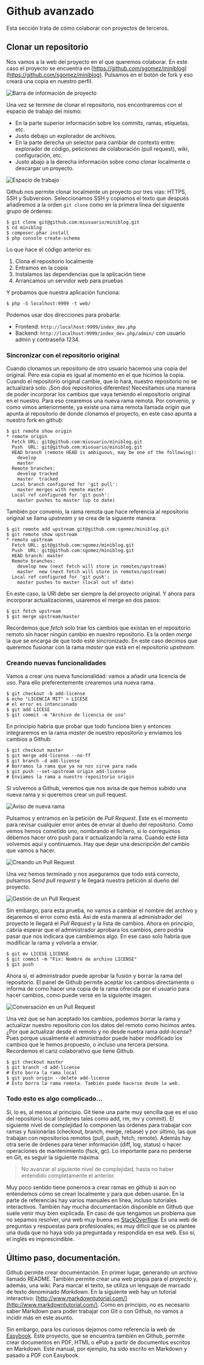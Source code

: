 # Github avanzado

Esta sección trata de cómo colaborar con proyectos de terceros.

## Clonar un repositorio

Nos vamos a la web del proyecto en el que queremos colaborar. En este caso el proyecto se encuentra en [https://github.com/sgomez/miniblog](https://github.com/sgomez/miniblog). Pulsamos en el botón de fork y eso creará una copia en nuestro perfil.

![Barra de información de proyecto](images/github-proyect.png)

Una vez se termine de clonar el repositorio, nos encontraremos con el espacio de trabajo del mismo:

* En la parte superior información sobre los commits, ramas, etiquetas, etc.
* Justo debajo un explorador de archivos.
* En la parte derecha un selector para cambiar de contexto entre: explorador de código, peticiones de colaboración (pull request), wiki, configuración, etc.
* Justo abajo a la derecha información sobre como clonar localmente o descargar un proyecto.

![Espacio de trabajo](images/github-main.png)

Github nos permite clonar localmente un proyecto por tres vías: HTTPS, SSH y Subversion. Seleccionamos SSH y copiamos el texto que después añadiremos a la orden ```git clone``` como en la primera línea del siguiente grupo de órdenes:

    $ git clone git@github.com:miusuario/miniblog.git
    $ cd miniblog
    $ composer.phar install
    $ php console create-schema

Lo que hace el código anterior es:

1. Clona el repositorio localmente
2. Entramos en la copia
3. Instalamos las dependencias que la aplicación tiene
4. Arrancamos un servidor web para pruebas

Y probamos que nuestra aplicación funciona:

    $ php -S localhost:9999 -t web/

Podemos usar dos direcciones para probarla:

* Frontend: `http://localhost:9999/index_dev.php`
* Backend: `http://localhost:9999/index_dev.php/admin/` con usuario admin y contraseña 1234.

### Sincronizar con el repositorio original

Cuando clonamos un repositorio de otro usuario hacemos una copia del original. Pero esa copia es igual al momento en el que hicimos la copia. Cuando el repositorio original cambie, que lo hará, nuestro repositorio no se actualizará solo. ¡Son dos repositorios diferentes! Necesitamos una manera de poder incorporar los cambios que vaya teniendo el repositorio original en el nuestro. Para eso crearemos una nueva rama remota. Por convenio, y como vimos anteriormente, ya existe una rama remota llamada _origin_ que apunta al repositorio de donde clonamos el proyecto, en este caso apunta a nuestro fork en github:

    $ git remote show origin
    * remote origin
      Fetch URL: git@github.com:miusuario/miniblog.git
      Push  URL: git@github.com:miusuario/miniblog.git
      HEAD branch (remote HEAD is ambiguous, may be one of the following):
        develop
        master
      Remote branches:
        develop tracked
        master  tracked
      Local branch configured for 'git pull':
        master merges with remote master
      Local ref configured for 'git push':
        master pushes to master (up to date)

También por convenio, la rama remota que hace referencia al repositorio original se llama _upstream_ y se crea de la siguiente manera:

    $ git remote add upstream git@github.com:sgomez/miniblog.git
    $ git remote show upstream
    * remote upstream
      Fetch URL: git@github.com:sgomez/miniblog.git
      Push  URL: git@github.com:sgomez/miniblog.git
      HEAD branch: master
      Remote branches:
        develop new (next fetch will store in remotes/upstream)
        master  new (next fetch will store in remotes/upstream)
      Local ref configured for 'git push':
        master pushes to master (local out of date)

En este caso, la URI debe ser siempre la del proyecto original. Y ahora para incorporar actualizaciones, usaremos el merge en dos pasos:

    $ git fetch upstream
    $ git merge upstream/master

Recordemos que _fetch_ solo trae los cambios que existan en el repositorio remoto sin hacer ningún cambio en nuestro repositorio. Es la orden _merge_ la que se encarga de que todo esté sincronizado. En este caso decimos que queremos fusionar con la rama _master_ que está en el repositorio _upstream_.

### Creando nuevas funcionalidades

Vamos a crear una nueva funcionalidad: vamos a añadir una licencia de uso. Para ello preferentemente crearemos una nueva rama.

    $ git checkout -b add-license
    $ echo "LICENCIA MIT" > LICESE
    # el error es intencionado
    $ git add LICESE
    $ git commit -m "Archivo de licencia de uso"

En principio habría que probar que todo funciona bien y entonces integraremos en la rama _master_ de nuestro repositorio y enviamos los cambios a Github:

    $ git checkout master
    $ git merge add-license --no-ff
    $ git branch -d add-license
    # Borramos la rama que ya no nos sirve para nada
    $ git push --set-upstream origin add-license
    # Enviamos la rama a nuestro repositorio origin

Si volvemos a Github, veremos que nos avisa de que hemos subido una nueva rama y si queremos crear un pull request.

![Aviso de nueva rama](images/github-pushed.png)

Pulsamos y entramos en la petición de _Pull Request_. Este es el momento para revisar cualquier error antes de enviar al dueño del repositorio. Como vemos hemos cometido uno, nombrando el fichero, si lo correguimos debemos hacer otro push para ir actualizando la rama. Cuando esté lista volvemos aquí y continuamos. Hay que dejar una descripción del cambio que vamos a hacer.

![Creando un Pull Request](images/github-mergerequest.png)

Una vez hemos terminado y nos aseguramos que todo está correcto, pulsamos _Send pull request_ y le llegará nuestra petición al dueño del proyecto.

![Gestión de un _Pull Request_](images/github-pullrequest.png)

Sin embargo, para esta prueba, no vamos a cambiar el nombre del archivo y dejaremos el error como está. Así de esta manera al administrador del proyecto le llegará el _Pull Request_ y la lista de cambios. Ahora en principio, cabría esperar que el administrador aprobara los cambios, pero podría pasar que nos indicara que cambiemos algo. En ese caso solo habría que modificar la rama y volverla a enviar.

    $ git mv LICESE LICENSE
    $ git commit -m "Fix: Nombre de archivo LICENSE"
    $ git push

Ahora sí, el administrador puede aprobar la fusión y borrar la rama del repositorio. El panel de Github permite aceptar los cambios directamente o informa de como hacer una copia de la rama ofrecida por el usuario para hacer cambios, como puede verse en la siguiente imagen.

![Conversación en un _Pull Request_](images/github-pullconversation.png)

Una vez que se han aceptado los cambios, podemos borrar la rama y actualizar nuestro repositorio con los datos del remoto como hicimos antes. ¿Por qué actualizar desde el remoto y no desde nuetra rama _add-license_? Pues porque usualmente el administrador puede haber modificado los cambios que le hemos propuesto, o incluso una tercera persona. Recordemos el cariz colaborativo que tiene Github.

    $ git checkout master
    $ git branch -d add-license
    # Esto borra la rama local
    $ git push origin --delete add-license
    # Esto borra la rama remota. También puede hacerse desde la web.

### Todo esto es algo complicado...

Sí, lo es, al menos al principio. Git tiene una parte muy sencilla que es el uso del repositorio local (órdenes tales como add, rm, mv y commit). El siguiente nivel de complejidad lo componen las órdenes para trabajar con ramas y fusionarlas (checkout, branch, merge, rebase) y por último, las que trabajan con repositorios remotos (pull, push, fetch, remote). Además hay otra serie de órdenes para tener información (diff, log, status) o hacer operaciones de mantenimiento (fsck, gc). Lo importante para no perderse en Git, es seguir la siguiente máxima:

> No avanzar al siguiente nivel de complejidad, hasta no haber entendido completamente el anterior.

Muy poco sentido tiene ponernos a crear ramas en github si aún no entendemos cómo se crean localmente y para que deben usarse. En la parte de referencias hay varios manuales en línea, incluso tutoriales interactivos. También hay mucha documentación disponible en Github que suele venir muy bien explicada. En caso de que tengamos un problema que no sepamos resolver, una web muy buena es [StackOverflow](http://stackoverflow.com/). Es una web de preguntas y respuestas para profesionales; es muy difícil que se os plantee una duda que no haya sido ya preguntada y respondida en esa web. Eso sí, el inglés es imprescindible.

## Último paso, documentación.

Github permite crear documentación. En primer lugar, generando un archivo llamado README. También permite crear una web propia para el proyecto y, además, una wiki. Para marcar el texto, se utiliza un lenguaje de marcado de texto denominado _Markdown_. En la siguiente web hay un tutorial interactivo: [http://www.markdowntutorial.com/](http://www.markdowntutorial.com/). Como en principio, no es necesario saber Markdown para poder trabajar con Git o con Github, no vamos a incidir más en este asunto.

Sin embargo, para los curiosos dejamos como referencia la web de [Easybook](http://easybook-project.org/). Este proyecto, que se encuentra también en Github, permite crear documentos en PDF, HTML o ePub a partir de documentos escritos en Markdown. Este manual, por ejemplo, ha sido escrito en Markdown y pasado a PDF con Easybook.
